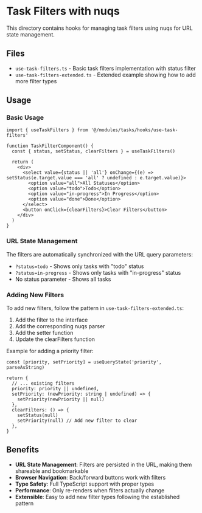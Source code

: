 # Task Filters with nuqs

This directory contains hooks for managing task filters using nuqs for URL state management.

## Files

- `use-task-filters.ts` - Basic task filters implementation with status filter
- `use-task-filters-extended.ts` - Extended example showing how to add more filter types

## Usage

### Basic Usage

```tsx
import { useTaskFilters } from '@/modules/tasks/hooks/use-task-filters'

function TaskFilterComponent() {
  const { status, setStatus, clearFilters } = useTaskFilters()

  return (
    <div>
      <select value={status || 'all'} onChange={(e) => setStatus(e.target.value === 'all' ? undefined : e.target.value)}>
        <option value="all">All Statuses</option>
        <option value="todo">Todo</option>
        <option value="in-progress">In Progress</option>
        <option value="done">Done</option>
      </select>
      <button onClick={clearFilters}>Clear Filters</button>
    </div>
  )
}
```

### URL State Management

The filters are automatically synchronized with the URL query parameters:

- `?status=todo` - Shows only tasks with "todo" status
- `?status=in-progress` - Shows only tasks with "in-progress" status
- No status parameter - Shows all tasks

### Adding New Filters

To add new filters, follow the pattern in `use-task-filters-extended.ts`:

1. Add the filter to the interface
2. Add the corresponding nuqs parser
3. Add the setter function
4. Update the clearFilters function

Example for adding a priority filter:

```tsx
const [priority, setPriority] = useQueryState('priority', parseAsString)

return {
  // ... existing filters
  priority: priority || undefined,
  setPriority: (newPriority: string | undefined) => {
    setPriority(newPriority || null)
  },
  clearFilters: () => {
    setStatus(null)
    setPriority(null) // Add new filter to clear
  },
}
```

## Benefits

- **URL State Management**: Filters are persisted in the URL, making them shareable and bookmarkable
- **Browser Navigation**: Back/forward buttons work with filters
- **Type Safety**: Full TypeScript support with proper types
- **Performance**: Only re-renders when filters actually change
- **Extensible**: Easy to add new filter types following the established pattern
